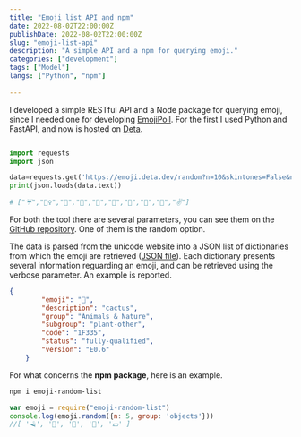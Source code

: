 ```yaml
---
title: "Emoji list API and npm"
date: 2022-08-02T22:00:00Z
publishDate: 2022-08-02T22:00:00Z
slug: "emoji-list-api"
description: "A simple API and a npm for querying emoji."
categories: ["development"]
tags: ["Model"]
langs: ["Python", "npm"]
 
---
```


I developed a simple RESTful API and a Node package for querying emoji, since I needed one for developing [EmojiPoll](https://jacksalici.com/projects/emojipoll). For the first I used Python and FastAPI, and now is hosted on [Deta](http://emoji.deta.dev).

```python

import requests
import json

data=requests.get('https://emoji.deta.dev/random?n=10&skintones=False&nogroup=Symbols,Flags')
print(json.loads(data.text))
 
# ["☔","🤵‍♀️","🤍","🗿","🎥","👴","🏃","🥄","🧃","✌️"]
```

For both the tool there are several parameters, you can see them on the [GitHub repository](https://github.com/jacksalici/emoji-helper). One of them is the random option.

The data is parsed from the unicode website into a JSON list of dictionaries from which the emoji are retrieved ([JSON file](https://raw.githubusercontent.com/jacksalici/emoji-list-api/main/src/emoji.json)). Each dictionary presents several information reguarding an emoji, and can be retrieved using the verbose parameter. An example is reported.

```json
{
        "emoji": "🌵",
        "description": "cactus",
        "group": "Animals & Nature",
        "subgroup": "plant-other",
        "code": "1F335",
        "status": "fully-qualified",
        "version": "E0.6"
    }
```

For what concerns the **npm package**, here is an example.
   
```bash
npm i emoji-random-list
```

```javascript
var emoji = require("emoji-random-list")
console.log(emoji.random({n: 5, group: 'objects'}))
//[ '🪒', '📕', '🔋', '🔩', '💷' ]
```